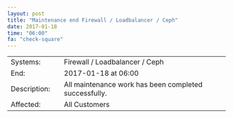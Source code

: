 ```yaml
---
layout: post
title: "Maintenance end Firewall / Loadbalancer / Ceph"
date: 2017-01-18
time: "06:00"
fa: "check-square"
---
```


|                   |   |                                                                      |
|-------------------|---|----------------------------------------------------------------------|
| Systems:          |   | Firewall / Loadbalancer / Ceph                                                               |
| End:              |   | 2017-01-18 at 06:00                                              |    
| Description:      |   | All maintenance work has been completed successfully.               |
| Affected:         |   | All Customers                                                  |
